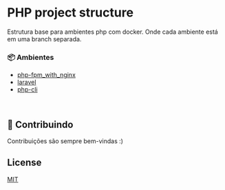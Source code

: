 # PHP project structure

 Estrutura base para ambientes php com docker. Onde cada ambiente está em uma branch separada.

 ### 📦 Ambientes
  - [php-fpm_with_nginx](https://github.com/Fabriciope/php-project-structure/tree/php-fpm_with_nginx)
  - [laravel](https://github.com/Fabriciope/php-project-structure/tree/laravel)
  - [php-cli](https://github.com/Fabriciope/php-project-structure/tree/php-cli)

<br>

## 🤝 Contribuindo

Contribuições são sempre bem-vindas :)
<br>

## License
[MIT](https://choosealicense.com/licenses/mit/)
